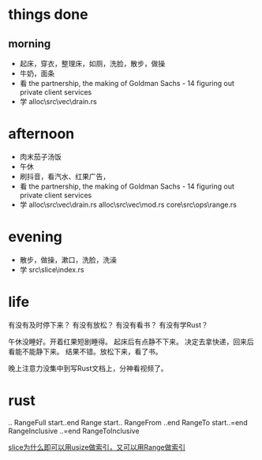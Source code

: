 # things done
## morning
* 起床，穿衣，整理床，如厕，洗脸，散步，做操
* 牛奶，面条
* 看 the partnership, the making of Goldman Sachs - 14 figuring out private client services
* 学 alloc\src\vec\drain.rs
# afternoon
* 肉末茄子汤饭
* 午休
* 刷抖音，看汽水、红果广告，
* 看 the partnership, the making of Goldman Sachs - 14 figuring out private client services
* 学 alloc\src\vec\drain.rs
     alloc\src\vec\mod.rs
     core\src\ops\range.rs
# evening
* 散步，做操，漱口，洗脸，洗澡
* 学 src\slice\index.rs

# life
有没有及时停下来？
有没有放松？
有没有看书？
有没有学Rust？

午休没睡好。开着红果短剧睡得。
起床后有点静不下来。
决定去拿快递，回来后看能不能静下来。
结果不错。放松下来，看了书。

晚上注意力没集中到写Rust文档上，分神看视频了。

# rust
.. RangeFull
start..end Range
start.. RangeFrom
..end RangeTo
start..=end RangeInclusive
..=end RangeToInclusive

[slice为什么即可以用usize做索引，又可以用Range做索引](books\rust\slice\index.md)
